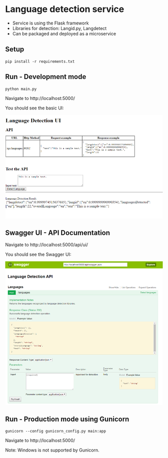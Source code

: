 # Language detection service

- Service is using the Flask framework
- Libraries for detection: Langid.py, Langdetect
- Can be packaged and deployed as a microservice

## Setup
```
pip install -r requirements.txt
```

## Run - Development mode
```
python main.py
```
Navigate to http://localhost:5000/

You should see the basic UI:

<img src="screenshots/gui.png">


## Swagger UI - API Documentation

Navigate to http://localhost:5000/api/ui/

You should see the Swagger UI:

<img src="screenshots/swagger.png">


## Run - Production mode using Gunicorn
```
gunicorn --config gunicorn_config.py main:app
```
Navigate to http://localhost:5000/

Note: Windows is not supported by Gunicorn.